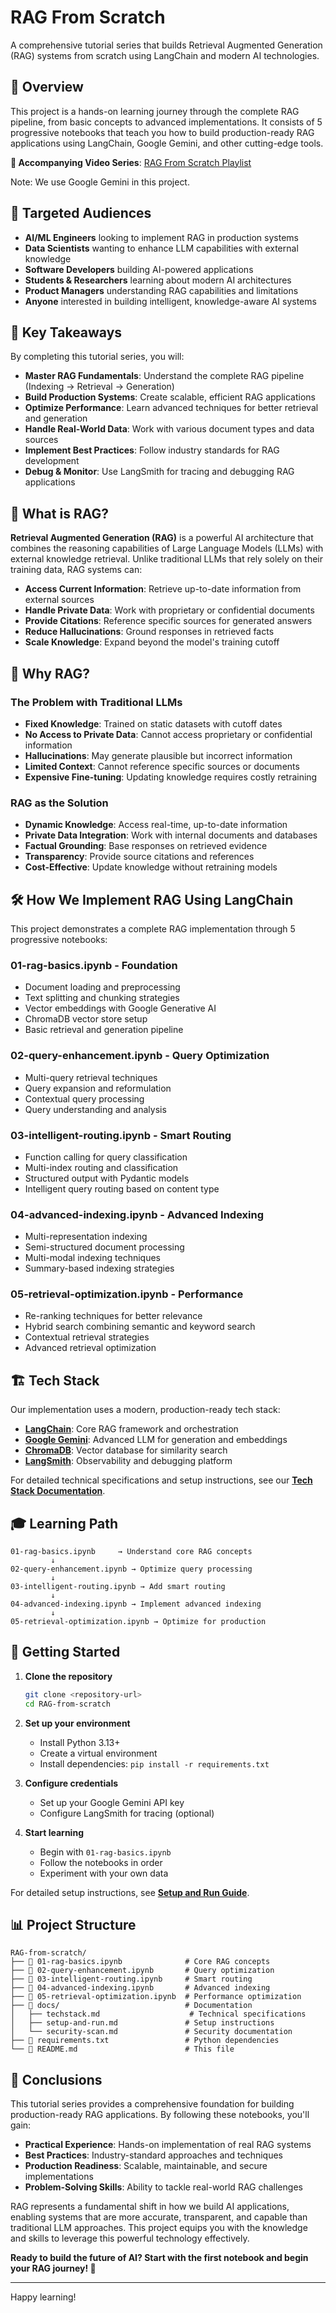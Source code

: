 # RAG From Scratch

A comprehensive tutorial series that builds Retrieval Augmented Generation (RAG) systems from scratch using LangChain and modern AI technologies.

## 📖 Overview

This project is a hands-on learning journey through the complete RAG pipeline, from basic concepts to advanced implementations. It consists of 5 progressive notebooks that teach you how to build production-ready RAG applications using LangChain, Google Gemini, and other cutting-edge tools.

**🎥 Accompanying Video Series**: [RAG From Scratch Playlist](https://www.youtube.com/playlist?list=PLfaIDFEXuae2LXbO1_PKyVJiQ23ZztA0x)

Note: We use Google Gemini in this project. 

## 🎯 Targeted Audiences

- **AI/ML Engineers** looking to implement RAG in production systems
- **Data Scientists** wanting to enhance LLM capabilities with external knowledge
- **Software Developers** building AI-powered applications
- **Students & Researchers** learning about modern AI architectures
- **Product Managers** understanding RAG capabilities and limitations
- **Anyone** interested in building intelligent, knowledge-aware AI systems

## 🚀 Key Takeaways

By completing this tutorial series, you will:

- **Master RAG Fundamentals**: Understand the complete RAG pipeline (Indexing → Retrieval → Generation)
- **Build Production Systems**: Create scalable, efficient RAG applications
- **Optimize Performance**: Learn advanced techniques for better retrieval and generation
- **Handle Real-World Data**: Work with various document types and data sources
- **Implement Best Practices**: Follow industry standards for RAG development
- **Debug & Monitor**: Use LangSmith for tracing and debugging RAG applications

## 🤔 What is RAG?

**Retrieval Augmented Generation (RAG)** is a powerful AI architecture that combines the reasoning capabilities of Large Language Models (LLMs) with external knowledge retrieval. Unlike traditional LLMs that rely solely on their training data, RAG systems can:

- **Access Current Information**: Retrieve up-to-date information from external sources
- **Handle Private Data**: Work with proprietary or confidential documents
- **Provide Citations**: Reference specific sources for generated answers
- **Reduce Hallucinations**: Ground responses in retrieved facts
- **Scale Knowledge**: Expand beyond the model's training cutoff

## 🎯 Why RAG?

### **The Problem with Traditional LLMs**
- **Fixed Knowledge**: Trained on static datasets with cutoff dates
- **No Access to Private Data**: Cannot access proprietary or confidential information
- **Hallucinations**: May generate plausible but incorrect information
- **Limited Context**: Cannot reference specific sources or documents
- **Expensive Fine-tuning**: Updating knowledge requires costly retraining

### **RAG as the Solution**
- **Dynamic Knowledge**: Access real-time, up-to-date information
- **Private Data Integration**: Work with internal documents and databases
- **Factual Grounding**: Base responses on retrieved evidence
- **Transparency**: Provide source citations and references
- **Cost-Effective**: Update knowledge without retraining models

## 🛠️ How We Implement RAG Using LangChain

This project demonstrates a complete RAG implementation through 5 progressive notebooks:

### **01-rag-basics.ipynb** - Foundation
- Document loading and preprocessing
- Text splitting and chunking strategies
- Vector embeddings with Google Generative AI
- ChromaDB vector store setup
- Basic retrieval and generation pipeline

### **02-query-enhancement.ipynb** - Query Optimization
- Multi-query retrieval techniques
- Query expansion and reformulation
- Contextual query processing
- Query understanding and analysis

### **03-intelligent-routing.ipynb** - Smart Routing
- Function calling for query classification
- Multi-index routing and classification
- Structured output with Pydantic models
- Intelligent query routing based on content type

### **04-advanced-indexing.ipynb** - Advanced Indexing
- Multi-representation indexing
- Semi-structured document processing
- Multi-modal indexing techniques
- Summary-based indexing strategies

### **05-retrieval-optimization.ipynb** - Performance
- Re-ranking techniques for better relevance
- Hybrid search combining semantic and keyword search
- Contextual retrieval strategies
- Advanced retrieval optimization

## 🏗️ Tech Stack

Our implementation uses a modern, production-ready tech stack:

- **[LangChain](https://python.langchain.com/)**: Core RAG framework and orchestration
- **[Google Gemini](https://ai.google.dev/)**: Advanced LLM for generation and embeddings
- **[ChromaDB](https://www.trychroma.com/)**: Vector database for similarity search
- **[LangSmith](https://smith.langchain.com/)**: Observability and debugging platform


For detailed technical specifications and setup instructions, see our **[Tech Stack Documentation](docs/techstack.md)**.

## 🎓 Learning Path

```
01-rag-basics.ipynb     → Understand core RAG concepts
         ↓
02-query-enhancement.ipynb → Optimize query processing
         ↓
03-intelligent-routing.ipynb → Add smart routing
         ↓
04-advanced-indexing.ipynb → Implement advanced indexing
         ↓
05-retrieval-optimization.ipynb → Optimize for production
```

## 🚀 Getting Started

1. **Clone the repository**
   ```bash
   git clone <repository-url>
   cd RAG-from-scratch
   ```

2. **Set up your environment**
   - Install Python 3.13+
   - Create a virtual environment
   - Install dependencies: `pip install -r requirements.txt`

3. **Configure credentials**
   - Set up your Google Gemini API key
   - Configure LangSmith for tracing (optional)

4. **Start learning**
   - Begin with `01-rag-basics.ipynb`
   - Follow the notebooks in order
   - Experiment with your own data

For detailed setup instructions, see **[Setup and Run Guide](docs/rag_from_scratch-setup-and-run.md)**.

## 📊 Project Structure

```
RAG-from-scratch/
├── 📓 01-rag-basics.ipynb              # Core RAG concepts
├── 📓 02-query-enhancement.ipynb       # Query optimization
├── 📓 03-intelligent-routing.ipynb     # Smart routing
├── 📓 04-advanced-indexing.ipynb       # Advanced indexing
├── 📓 05-retrieval-optimization.ipynb  # Performance optimization
├── 📁 docs/                            # Documentation
│   ├── techstack.md                    # Technical specifications
│   ├── setup-and-run.md               # Setup instructions
│   └── security-scan.md               # Security documentation
├── 📄 requirements.txt                 # Python dependencies
└── 📄 README.md                        # This file
```

## 🎯 Conclusions

This tutorial series provides a comprehensive foundation for building production-ready RAG applications. By following these notebooks, you'll gain:

- **Practical Experience**: Hands-on implementation of real RAG systems
- **Best Practices**: Industry-standard approaches and techniques
- **Production Readiness**: Scalable, maintainable, and secure implementations
- **Problem-Solving Skills**: Ability to tackle real-world RAG challenges

RAG represents a fundamental shift in how we build AI applications, enabling systems that are more accurate, transparent, and capable than traditional LLM approaches. This project equips you with the knowledge and skills to leverage this powerful technology effectively.

**Ready to build the future of AI? Start with the first notebook and begin your RAG journey! 🚀**

---

Happy learning!